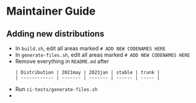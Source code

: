 # Maintainer Guide

## Adding new distributions

* In `build.sh`, edit all areas marked `# ADD NEW CODENAMES HERE`
* In `generate-files.sh`, edit all areas marked `# ADD NEW CODENAMES HERE`
* Remove everything in `README.md` after
  ```
  | Distribution | 2021may | 2023jan | stable | trunk |
  | ------------ | ------- | ------- | ------ | ----- |
  ```
* Run `ci-tests/generate-files.sh`
* 